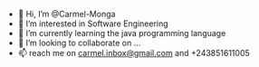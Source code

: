 - 👋 Hi, I’m @Carmel-Monga
- 👀 I’m interested in Software Engineering
- 🌱 I’m currently learning the java programming language
- 💞️ I’m looking to collaborate on ...
- 📫 reach me on carmel.inbox@gmail.com and +243851611005

<!---
Carmel-Monga/Carmel-Monga is a ✨ special ✨ repository because its `README.md` (this file) appears on your GitHub profile.
You can click the Preview link to take a look at your changes.
--->
